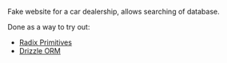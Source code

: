Fake website for a car dealership, allows searching of database.

Done as a way to try out:

 - [Radix Primitives](https://www.radix-ui.com/primitives)
 - [Drizzle ORM](https://orm.drizzle.team/)

